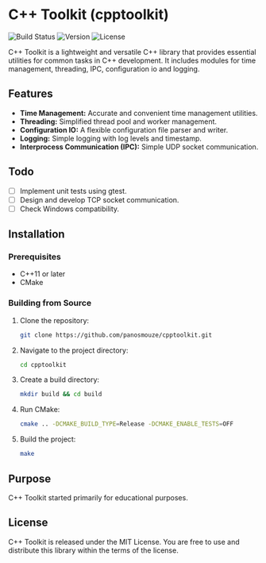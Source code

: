 # C++ Toolkit (cpptoolkit)

![Build Status](https://img.shields.io/badge/build-passing-brightgreen.svg)
![Version](https://img.shields.io/badge/version-0.1.0-blue.svg)
![License](https://img.shields.io/badge/license-MIT-green.svg)

C++ Toolkit is a lightweight and versatile C++ library that provides essential utilities for common tasks in C++ development. It includes modules for time management, threading, IPC, configuration io and logging.

## Features

- **Time Management:** Accurate and convenient time management utilities.
- **Threading:** Simplified thread pool and worker management.
- **Configuration IO:** A flexible configuration file parser and writer.
- **Logging:** Simple logging with log levels and timestamp.
- **Interprocess Communication (IPC):** Simple UDP socket communication.

## Todo
- [ ] Implement unit tests using gtest.
- [ ] Design and develop TCP socket communication.
- [ ] Check Windows compatibility.

## Installation

### Prerequisites

- C++11 or later
- CMake

### Building from Source

1. Clone the repository:

    ```bash
    git clone https://github.com/panosmouze/cpptoolkit.git
    ```

2. Navigate to the project directory:

    ```bash
    cd cpptoolkit
    ```

3. Create a build directory:

    ```bash
    mkdir build && cd build
    ```

4. Run CMake:

    ```bash
    cmake .. -DCMAKE_BUILD_TYPE=Release -DCMAKE_ENABLE_TESTS=OFF
    ```

5. Build the project:

    ```bash
    make
    ```

## Purpose

C++ Toolkit started primarily for educational purposes.

## License

C++ Toolkit is released under the MIT License. You are free to use and distribute this library within the terms of the license.